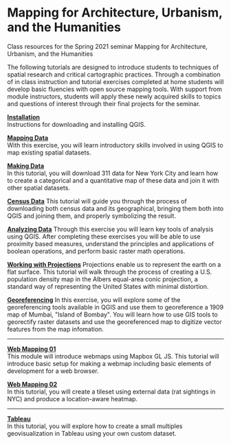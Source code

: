 # Mapping for Architecture, Urbanism, and the Humanities
Class resources for the Spring 2021 seminar Mapping for Architecture, Urbanism, and the Humanities

The following tutorials are designed to introduce students to techniques of spatial research and critical cartographic practices. Through a combination of in class instruction and tutorial exercises completed at home students will develop basic fluencies with open source mapping tools. With support from module instructors, students will apply these newly acquired skills to topics and questions of interest through their final projects for the seminar. 

**[Installation](01_QGIS.md)**  
Instructions for downloading and installing QGIS.

**[Mapping Data](02_PopulationMap.md)**  
With this exercise, you will learn introductory skills involved in using QGIS to map existing spatial datasets.

**[Making Data](03_MakingData.md)**  
In this tutorial, you will download 311 data for New York City and learn how to create a categorical and a quantitative map of these data and join it with other spatial datasets.

**[Census Data](04_CensusData.md)**
This tutorial will guide you through the process of downloading both census data and its geographical, bringing them both into QGIS and joining them, and properly symbolizing the result.

**[Analyzing Data](05_AnalysisTools.md)**
Through this exercise you will learn key tools of analysis using QGIS. After completing these exercises you will be able to use proximity based measures, understand the principles and applications of boolean operations, and perform basic raster math operations.

**[Working with Projections](06_Projections.md)**
Projections enable us to represent the earth on a flat surface. This tutorial will walk through the process of creating a U.S. population density map in the Albers equal-area conic projection, a standard way of representing the United States with minimal distortion.

**[Georeferencing](07_Georeferencing.md)**
In this exercise, you will explore some of the georeferencing tools available in QGIS and use them to georeference a 1909 map of Mumbai, "Island of Bombay". You will learn how to use GIS tools to georectify raster datasets and use the georeferenced map to digitize vector features from the map infomation.

----

**[Web Mapping 01](08_WebMapping1.md)**  
This module will introduce webmaps using Mapbox GL JS. This tutorial will introduce basic setup for making a webmap including basic elements of development for a web browser. 

**[Web Mapping 02](09_WebMapping2.md)**  
In this tutorial, you will create a tileset using external data (rat sightings in NYC) and produce a location-aware heatmap.

----

**[Tableau](10_Tableau.md)**  
In this tutorial, you will explore how to create a small multiples geovisualization in Tableau using your own custom dataset.
